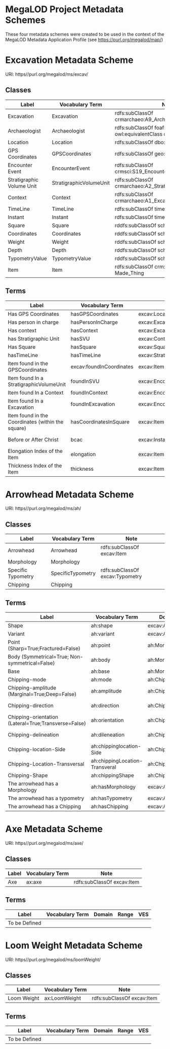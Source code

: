 # MegaLOD Project Metadata Schemes
These four metadata schemes were created to be used in the context of the MegaLOD Metadata Application Profile (see https://purl.org/megalod/map/)

# Excavation Metadata Scheme
URI: https//purl.org/megalod/ms/excav/

## Classes

| Label                                   | Vocabulary Term         | Note                                                             |
|-----------------------------------------|-------------------------|------------------------------------------------------------------|
| Excavation                              | Excavation              | rdfs:subClassOf crmarchaeo:A9_Archaeological_Excavation          |                                 
| Archaeologist                           | Archaeologist           | rdfs:subClassOf foaf:Person; owl:equivalentClass crm:E21_Person; |                               
| Location                                | Location                | rdfs:subClassOf dbo:Place                                        |                           
| GPS Coordinates                         | GPSCoordinates          | rdfs:subClassOf geo:SpatialThing                                 |                     
| Encounter Event                         | EncounterEvent          | rdfs:subClassOf crmsci:S19_Encounter_Event                       |                                   
| Stratigraphic Volume Unit               | StratigraphicVolumeUnit | rdfs:subClassOf crmarchaeo:A2_Stratigraphic_Volume_Unit          |                                       
| Context                                 | Context                 | rdfs:subClassOf crmarchaeo:A1_Excavation_Processing_Unit         |
| TimeLine                                | TimeLine                | rdfs:subClassOf time:TemporalEntity|
| Instant                                 | Instant                 | rdfs:subClassOf time:Instant|
| Square                                  | Square                  | rddfs:subClassOf schema:Place |
| Coordinates                             | Coordinates             | rddfs:subClassOf schema:GeoCoordinates |
| Weight                                  | Weight                  | rddfs:subClassOf schema:QuantitativeValue |
| Depth                                   | Depth                   | rddfs:subClassOf schema:QuantitativeValue |
| TypometryValue                          | TypometryValue          | rddfs:subClassOf schema:QuantitativeValue |
| Item                                    | Item                    | rdfs:subClassOf crm:E24_Physical_Man-Made_Thing|   



## Terms
| Label                                   | Vocabulary Term                  | Domain                              |Range                                        | VES|
|-----------------------------------------|----------------------------------|-------------------------------------|---------------------------------------------|----|
| Has GPS Coordinates                     | hasGPSCoordinates                | excav:Location                      | excav:GPSCoordinates                        | |
| Has person in charge                    | hasPersonInCharge                | excav:Excavation                    | excav:Archaeologist                         | |
| Has context                             | hasContext                       | excav:Excavation                    | excav:Context                               | |
| has Stratigraphic Unit                  | hasSVU                           | excav:Context                       | excav:StratigraphicVolumeUnit               | |
| Has Square                              | hasSquare                        | excav:Square                        | excav:Excavation                            | |
| hasTimeLine                             | hasTimeLine                      | excav:StratigraphicVolumeUnit       | excav:TimeLine                              | |
| Item found in the GPSCoordinates        | excav:foundInCoordinates         | excav:Item                          | excav:GPSCoordinates                        |   |                             
| Item found In a StratigraphicVolumeUnit | foundInSVU                       | excav:EncounterEvent                | excav:StratigraphicVolumeUnit               | |
| Item found In a Context                 | foundInContext                   | excav:EncounterEvent                | excav:Context                               | |
| Item found In a Excavation              | foundInExcavation                | excav:EncounterEvent                | excav:Excavation                            | |
| Item found in the Coordinates (within the square) | hasCoordinatesInSquare | excav:Item                          | excav:Coordinates                           |   |        
| Before or After Christ                  | bcac                             | excav:Instant                        | xsd:anyURI                                  | MegaLOD-BCAC |
| Elongation Index of the Item            | elongation                       | excav:Item                          | xsd:anyURI                                  |  MegaLOD-IndexElongation|
| Thickness  Index of the Item            | thickness                        | excav:Item                          | xsd:anyURI                                  |  MegaLOD-IndexThickness|


     
# Arrowhead Metadata Scheme
URI: https//purl.org/megalod/ms/ah/

## Classes
| Label                                   | Vocabulary Term         | Note |
|-----------------------------------------|-------------------------|------|
| Arrowhead                               | Arrowhead               | rdfs:subClassOf excav:Item |
| Morphology                              | Morphology              |     |  
| Specific Typometry                      | SpecificTypometry       |  rdfs:subClassOf excav:Typometry   |    
| Chipping                                | Chipping                |     |  


## Terms
| Label                                                | Vocabulary Term                | Domain                           | Range            | VES                    |
|------------------------------------------------------|--------------------------------|----------------------------------|------------------|------------------------|
| Shape                                                | ah:shape                       | excav:Arrowhead                  | xsd:anyURI       | ah-shape               |
| Variant                                              | ah:variant                     | excav:Arrowhead                  | xsd:anyURI       | ah-variant             |
| Point (Sharp=True;Fractured=False)                   | ah:point                       | ah:Morphology                    | xsd:boolean      |                        |
| Body (Symmetrical=True; Non-symmetrical=False)       | ah:body                        | ah:Morphology                    | xsd:boolean      |                        |
| Base                                                 | ah:base                        | ah:Morphology                    | xsd:anyURI       | ah-base                |
| Chipping-mode                                        | ah:mode                        | ah:Chipping                      | xsd:anyURI       | ah-chippingMode        |
| Chipping-amplitude (Marginal=True;Deep=False)        | ah:amplitude                   | ah:Chipping                      | xsd:boolean      |                        |
| Chipping-direction                                   | ah:direction                   | ah:Chipping                      | xsd:anyURI       | ah-chippingDirection   |
| Chipping-orientation (Lateral=True;Transverse=False) | ah:orientation                 | ah:Chipping                      | xsd:boolean      |                       |
| Chipping-delineation                                 | ah:dileneation                 | ah:Chipping                      | xsd:anyURI       | ah-chippingDelineation |
| Chipping-location-Side                               | ah:chippinglocation-Side       | ah:Chipping                      | xsd:anyURI       | ah-chippingLocation    |
| Chipping-Location-Transversal                        | ah:chippingLocation-Transveral | ah:Chipping                      | xsd:anyURI       | ah-chippingLocation    |
| Chipping-Shape                                       | ah:chippingShape               | ah:Chipping                      | xsd:anyURI       | ah-chippingShape       |
| The arrowhead has a Morphology                       | ah:hasMorphology               | excav:Arrowhead                  | ah:Morphology    |                        |
| The arrowhead has a typometry                        | ah:hasTypometry                | excav:Arrowhead                  | ah:SpecificTypometry     |                        |
| The arrowhead has a Chipping                         | ah:hasChipping                 | excav:Arrowhead                  | ah:Chipping      | |



# Axe Metadata Scheme
URI: https//purl.org/megalod/ms/axe/

## Classes
| Label                                                | Vocabulary Term                |  Note |
|------------------------------------------------------|--------------------------------|----------------------------------|
|Axe                                                   | ax:axe                          |   rdfs:subClassOf excav:Item                               |             


## Terms
| Label                                                | Vocabulary Term                | Domain                           | Range            | VES                    |
|------------------------------------------------------|--------------------------------|----------------------------------|------------------|------------------------|
| To be Defined |      |                                  |                  |                        |


# Loom Weight Metadata Scheme
URI: https//purl.org/megalod/ms/loomWeight/

## Classes
| Label                                                | Vocabulary Term                |  Note |
|------------------------------------------------------|--------------------------------|----------------------------------|
| Loom Weight                                          | ax:LoomWeight                  | rdfs:subClassOf excav:Item               |             


## Terms
| Label                                                | Vocabulary Term                | Domain                           | Range            | VES                    |
|------------------------------------------------------|--------------------------------|----------------------------------|------------------|------------------------|
| To be Defined |      |                                  |                  |                        |
